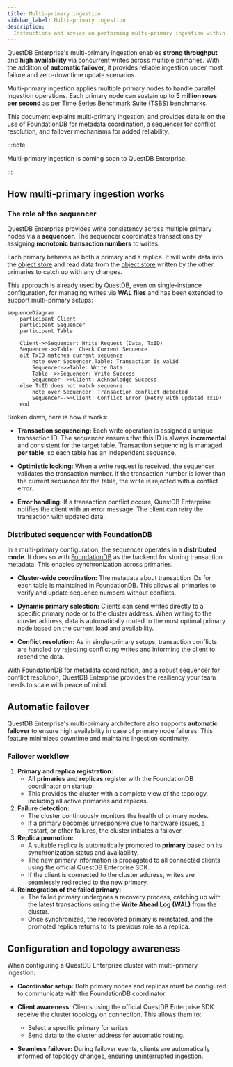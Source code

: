 ```yaml
---
title: Multi-primary ingestion
sidebar_label: Multi-primary ingestion
description:
  Instructions and advice on performing multi-primary ingestion within QuestDB Enterprise.
---
```


QuestDB Enterprise's multi-primary ingestion enables **strong throughput** and **high availability** via concurrent writes across multiple primaries. With the addition of **automatic failover**, it provides reliable ingestion under most failure and zero-downtime update scenarios.

Multi-primary ingestion applies multiple primary nodes to handle parallel ingestion operations. Each primary node can sustain up to **5 million rows per second** as per [Time Series Benchmark Suite (TSBS)](https://github.com/questdb/tsbs) benchmarks.

This document explains multi-primary ingestion, and provides details on the use of FoundationDB for metadata coordination, a sequencer for conflict resolution, and failover mechanisms for added reliability. 

:::note

Multi-primary ingestion is coming soon to QuestDB Enterprise.

:::

## How multi-primary ingestion works

### The role of the sequencer

QuestDB Enterprise provides write consistency across multiple primary nodes via a **sequencer**. The sequencer coordinates transactions by assigning **monotonic transaction numbers** to writes.

Each primary behaves as both a primary and a replica. It will write data into the [object store](/concept/replication/#supported-object-stores) and read data from the [object store](/concept/replication/#supported-object-stores) written by the other primaries to catch up with any changes.

This approach is already used by QuestDB, even on single-instance configuration, for managing writes via **WAL files** and has been extended to support multi-primary setups:

```mermaid
sequenceDiagram
    participant Client
    participant Sequencer
    participant Table

    Client->>Sequencer: Write Request (Data, TxID)
    Sequencer->>Table: Check Current Sequence
    alt TxID matches current sequence
        note over Sequencer,Table: Transaction is valid
        Sequencer->>Table: Write Data
        Table-->>Sequencer: Write Success
        Sequencer-->>Client: Acknowledge Success
    else TxID does not match sequence
        note over Sequencer: Transaction conflict detected
        Sequencer-->>Client: Conflict Error (Retry with updated TxID)
    end
```

Broken down, here is how it works:

* **Transaction sequencing:** Each write operation is assigned a unique transaction ID. The sequencer ensures that this ID is always **incremental** and consistent for the target table. Transaction sequencing is managed **per table**, so each table has an independent sequence.

* **Optimistic locking:** When a write request is received, the sequencer validates the transaction number. If the transaction number is lower than the current sequence for the table, the write is rejected with a conflict error.

* **Error handling:** If a transaction conflict occurs, QuestDB Enterprise notifies the client with an error message. The client can retry the transaction with updated data.

### Distributed sequencer with FoundationDB

In a multi-primary configuration, the sequencer operates in a **distributed mode**. It does so with [FoundationDB](https://www.foundationdb.org/) as the backend for storing transaction metadata. This enables synchronization across primaries.

- **Cluster-wide coordination:** The metadata about transaction IDs for each table is maintained in FoundationDB. This allows all primaries to verify and update sequence numbers without conflicts.

- **Dynamic primary selection:** Clients can send writes directly to a specific primary node or to the cluster address. When writing to the cluster address, data is automatically routed to the most optimal primary node based on the current load and availability.

- **Conflict resolution:** As in single-primary setups, transaction conflicts are handled by rejecting conflicting writes and informing the client to resend the data.

With FoundationDB for metadata coordination, and a robust sequencer for conflict resolution, QuestDB Enterprise provides the resiliency your team needs to scale with peace of mind.

## Automatic failover

QuestDB Enterprise's multi-primary architecture also supports **automatic failover** to ensure high availability in case of primary node failures. This feature minimizes downtime and maintains ingestion continuity.

### Failover workflow

1. **Primary and replica registration:**
    - All **primaries** and **replicas** register with the FoundationDB coordinator on startup.
    - This provides the cluster with a complete view of the topology, including all active primaries and replicas.
1. **Failure detection:**
    - The cluster continuously monitors the health of primary nodes.
    - If a primary becomes unresponsive due to hardware issues, a restart, or other failures, the cluster initiates a failover.
1. **Replica promotion:**
    - A suitable replica is automatically promoted to **primary** based on its synchronization status and availability.
    - The new primary information is propagated to all connected clients using the official QuestDB Enterprise SDK.
    - If the client is connected to the cluster address, writes are seamlessly redirected to the new primary.
1. **Reintegration of the failed primary:**
    - The failed primary undergoes a recovery process, catching up with the latest transactions using the **Write Ahead Log (WAL)** from the cluster.
    - Once synchronized, the recovered primary is reinstated, and the promoted replica returns to its previous role as a replica.

## Configuration and topology awareness

When configuring a QuestDB Enterprise cluster with multi-primary ingestion:

- **Coordinator setup:** Both primary nodes and replicas must be configured to communicate with the FoundationDB coordinator.

- **Client awareness:** Clients using the official QuestDB Enterprise SDK receive the cluster topology on connection. This allows them to:
    - Select a specific primary for writes.
    - Send data to the cluster address for automatic routing.

- **Seamless failover:** During failover events, clients are automatically informed of topology changes, ensuring uninterrupted ingestion.


